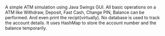 A simple ATM simulation using Java Swings GUI.
All basic operations on a ATM like Withdraw, Deposit, Fast Cash, Change PIN, Balance can be performed. And even print the recipt(virtually).
No database is used to track the account details. It uses HashMap to store the account number and the balance temporarily.
